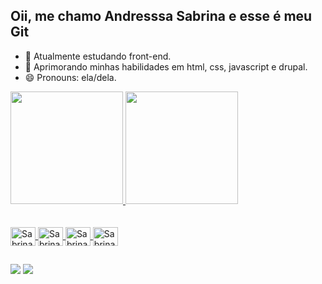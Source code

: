 ## Oii, me chamo Andresssa Sabrina e esse é meu Git

- 🔭 Atualmente estudando front-end.
- 🌱 Aprimorando minhas habilidades em html, css, javascript e drupal.
- 😄 Pronouns: ela/dela. 

 <div>
  <a href="https://github.com/andressasabrinadev">
  <img height="180em" src="https://github-readme-stats.vercel.app/api?username=andressasabrinadev&show_icons=true&theme=jolly&include_all_commits=true&count_private=true"/>
  <img height="180em" src="https://github-readme-stats.vercel.app/api/top-langs/?username=andressasabrinadev&layout=compact&langs_count=16&theme=jolly"/>
</div> 
  <div style="display: inline_block"><br>
  <div style="display: inline_block"><br>
  <img align="center" alt="Sabrina-css" height="30" width="40" src="https://cdn.jsdelivr.net/gh/devicons/devicon@latest/icons/css3/css3-original.svg" /> 
  <img align="center" alt="Sabrina-html" height="30" width="40" src="https://cdn.jsdelivr.net/gh/devicons/devicon@latest/icons/html5/html5-original.svg" /> 
  <img align="center" alt="Sabrina-css" height="30" width="40" src="https://cdn.jsdelivr.net/gh/devicons/devicon@latest/icons/javascript/javascript-original.svg" />    
  <img align="center" alt="Sabrina-css" height="30" width="40" src="https://cdn.jsdelivr.net/gh/devicons/devicon@latest/icons/drupal/drupal-original.svg" /> 
</div>  
    
##
<div>
  <a href=https://www.linkedin.com/in/andressa-s-376893204/ target="_blank"><img src="https://img.shields.io/badge/LinkedIn-0077B5?style=for-the-badge&logo=linkedin&logoColor=white" target="_blank"></a> 
  <a href = "mailto:andressa.sabrinadev@gmail.com"><img src="https://img.shields.io/badge/Gmail-D14836?style=for-the-badge&logo=gmail&logoColor=white" target="_blank"></a>
</div> 
